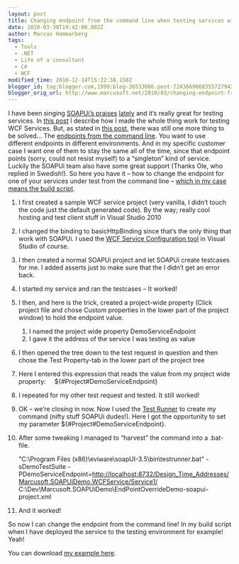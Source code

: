 ```yaml
---
layout: post
title: Changing endpoint from the command line when testing services with SOAPUi
date: 2010-03-30T19:42:00.002Z
author: Marcus Hammarberg
tags:
  - Tools
  - .NET
  - Life of a consultant
  - C#
  - WCF
modified_time: 2010-12-14T15:22:38.158Z
blogger_id: tag:blogger.com,1999:blog-36533086.post-7243669668355727942
blogger_orig_url: http://www.marcusoft.net/2010/03/changing-endpoint-from-command-line.html
---
```


I have been singing <a
href="http://www.marcusoft.net/2010/03/soapui-and-testing-wcf-services-how-i.html"
target="_blank">SOAPUi’s praises</a> <a href="http://www.marcusoft.net/2010/03/soapui-and-msbuild.html"
target="_blank">lately</a> and it’s really great for testing services.
In <a
href="http://www.marcusoft.net/2010/03/soapui-and-testing-wcf-services-how-i.html"
target="_blank">this post</a> I describe how I made the whole thing work
for testing WCF Services.
But, as stated in
<a href="http://www.marcusoft.net/2010/03/soapui-and-msbuild.html"
target="_blank">this post</a>, there was still one more thing to be
solved… The <a
href="http://www.soapui.org/userguide/commandline/testcaserunner.html"
target="_blank">endpoints from the command line</a>. You want to use
different endpoints in different environments. And in my specific
customer case I want one of them to stay the same all of the time, since
that endpoint points (sorry, could not resist myself) to a “singleton”
kind of service.
Luckily the SOAPUi team also have some great support (Thanks Ole, who
replied in Swedish!). So here you have it – how to change the endpoint
for one of your services under test from the command line –
<a href="http://www.marcusoft.net/2010/03/soapui-and-msbuild.html"
target="_blank">which in my case means the build script</a>.

1. I first created a sample WCF service project (very vanilla, I didn’t
   touch the code just the default generated code).
   By the way; really cool hosting and test client stuff in Visual
   Studio 2010

2. I changed the binding to basicHttpBinding since that’s the only
   thing that work with SOAPUi. I used the
   <a href="http://msdn.microsoft.com/en-us/library/ms732009.aspx"
   target="_blank">WCF Service Configuration tool</a> in Visual Studio
   of course.

3. I then created a normal SOAPUi project and let SOAPUi create
   testcases for me. I added asserts just to make sure that the I
   didn’t get an error back.

4. I started my service and ran the testcases – It worked!

5. I then, and here is the trick, created a project-wide property
   (Click project file and chose Custom properties in the lower part of
   the project window) to hold the endpoint value.

   1. I named the project wide property DemoServiceEndpoint
   2. I gave it the address of the service I was testing as value

6. I then opened the tree down to the test request in question and then
   chose the Test Property-tab in the lower part of the project tree

7. Here I entered this expression that reads the value from my project
   wide property:
       ${#Project#DemoServiceEndpoint}

8. I repeated for my other test request and tested. It still worked!

9. OK – we’re closing in now. Now I used the <a
   href="http://www.soapui.org/userguide/commandline/testcaserunner.html"
   target="_blank">Test Runner</a> to create my command (nifty stuff
   SOAPUi dudes!). Here I got the opportunity to set my parameter
   ${#Project#DemoServiceEndpoint}.

10. After some tweaking I managed to “harvest” the command into a
    .bat-file.

    "C:\Program Files (x86)\eviware\soapUI-3.5\bin\testrunner.bat" -sDemoTestSuite -PDemoServiceEndpoint=<http://localhost:8732/Design_Time_Addresses/Marcusoft.SOAPUiDemo.WCFService/Service1/> C:\Dev\Marcusoft.SOAPUiDemo\EndPointOverrideDemo-soapui-project.xml

11. And it worked!

So now I can change the endpoint from the command line! In my build
script when I have deployed the service to the testing environment for
example! Yeah!

You can download
<a href="http://dl.dropbox.com/u/2408484/Marcusoft.SOAPUiDemo.zip"
target="_blank">my example here</a>.
